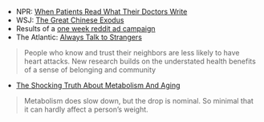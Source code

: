 * NPR: [When Patients Read What Their Doctors Write](http://www.npr.org/blogs/health/2014/08/14/340351393/when-patients-read-what-their-doctors-write)
* WSJ: [The Great Chinese Exodus](http://online.wsj.com/articles/the-great-chinese-exodus-1408120906)
* Results of a [one week reddit ad campaign](http://blogwriterswanted.com/reddit-advertising-1-week-campaign/)
* The Atlantic: [Always Talk to Strangers](http://www.theatlantic.com/health/archive/2014/08/social-cohesion-heart-attack-prevention/378694/?single_page=true)

> People who know and trust their neighbors are less likely to have heart attacks. New research builds on the understated health benefits of a sense of belonging and community

* [The Shocking Truth About Metabolism And Aging](http://workouttrends.com/metabolism-and-aging)

> Metabolism does slow down, but the drop is nominal. So minimal that it can hardly affect a person’s weight.